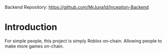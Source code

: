 
Backend Repository: https://github.com/MrJuna1d/Inception-Backend

# Introduction
For simple people, this project is simply Roblox on-chain. Allowing people to make more games on-chain.

